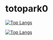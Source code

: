 # totopark0



[![Top Langs](https://github-readme-stats.vercel.app/api?username=parkkyuil&count_private=true&include_all_commits=true&show_icons=true&theme=radical)](https://github.com/anuraghazra/github-readme-stats)

[![Top Langs](https://github-readme-stats.vercel.app/api/top-langs/?username=parkkyuil&count_private=true&include_all_commits=true&show_icons=true&theme=buefy)](https://github.com/parkkyuil/github-readme-stats)
